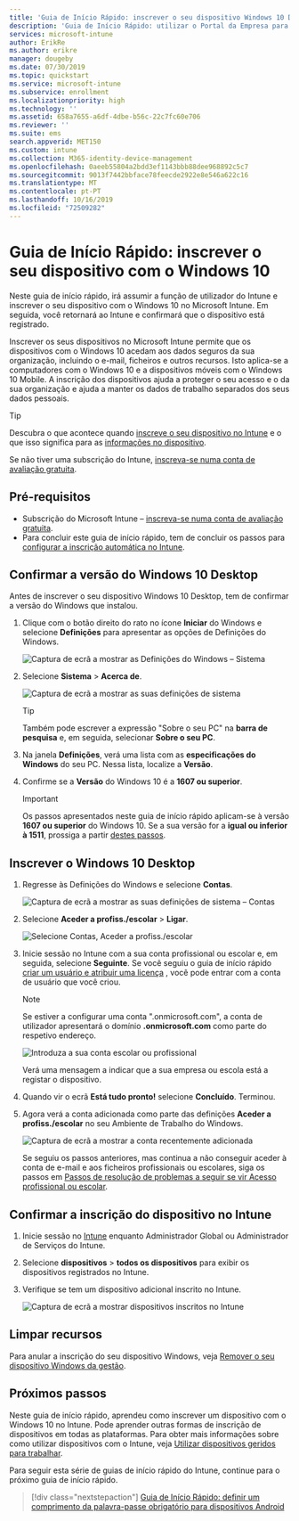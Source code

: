 ```yaml
---
title: 'Guia de Início Rápido: inscrever o seu dispositivo Windows 10 Desktop no Microsoft Intune'
description: 'Guia de Início Rápido: utilizar o Portal da Empresa para inscrever o seu dispositivo Windows 10 Desktop no Microsoft Intune'
services: microsoft-intune
author: ErikRe
ms.author: erikre
manager: dougeby
ms.date: 07/30/2019
ms.topic: quickstart
ms.service: microsoft-intune
ms.subservice: enrollment
ms.localizationpriority: high
ms.technology: ''
ms.assetid: 658a7655-a6df-4dbe-b56c-22c7fc60e706
ms.reviewer: ''
ms.suite: ems
search.appverid: MET150
ms.custom: intune
ms.collection: M365-identity-device-management
ms.openlocfilehash: 0aeeb55804a2bdd3ef1143bbb88dee968892c5c7
ms.sourcegitcommit: 9013f7442bbface78feecde2922e8e546a622c16
ms.translationtype: MT
ms.contentlocale: pt-PT
ms.lasthandoff: 10/16/2019
ms.locfileid: "72509282"
---
```

# <a name="quickstart-enroll-your-windows-10-device"></a>Guia de Início Rápido: inscrever o seu dispositivo com o Windows 10

Neste guia de início rápido, irá assumir a função de utilizador do Intune e inscrever o seu dispositivo com o Windows 10 no Microsoft Intune. Em seguida, você retornará ao Intune e confirmará que o dispositivo está registrado.

Inscrever os seus dispositivos no Microsoft Intune permite que os dispositivos com o Windows 10 acedam aos dados seguros da sua organização, incluindo o e-mail, ficheiros e outros recursos. Isto aplica-se a computadores com o Windows 10 e a dispositivos móveis com o Windows 10 Mobile. A inscrição dos dispositivos ajuda a proteger o seu acesso e o da sua organização e ajuda a manter os dados de trabalho separados dos seus dados pessoais.

> [!TIP]
> Descubra o que acontece quando [inscreve o seu dispositivo no Intune](/intune-user-help/what-happens-if-you-install-the-company-portal-app-and-enroll-your-device-in-intune-windows) e o que isso significa para as [informações no dispositivo](/intune-user-help/what-info-can-your-company-see-when-you-enroll-your-device-in-intune).

Se não tiver uma subscrição do Intune, [inscreva-se numa conta de avaliação gratuita](../fundamentals/free-trial-sign-up.md).

## <a name="prerequisites"></a>Pré-requisitos

- Subscrição do Microsoft Intune – [inscreva-se numa conta de avaliação gratuita](../fundamentals/free-trial-sign-up.md).
- Para concluir este guia de início rápido, tem de concluir os passos para [configurar a inscrição automática no Intune](quickstart-setup-auto-enrollment.md).

## <a name="confirm-your-windows-10-desktop-version"></a>Confirmar a versão do Windows 10 Desktop

Antes de inscrever o seu dispositivo Windows 10 Desktop, tem de confirmar a versão do Windows que instalou.

1. Clique com o botão direito do rato no ícone **Iniciar** do Windows e selecione **Definições** para apresentar as opções de Definições do Windows.

   ![Captura de ecrã a mostrar as Definições do Windows – Sistema](./media/quickstart-enroll-windows-device/quickstart-enroll-windows-device-01.png)

2. Selecione **Sistema** > **Acerca de**. 

   ![Captura de ecrã a mostrar as suas definições de sistema](./media/quickstart-enroll-windows-device/quickstart-enroll-windows-device-02.png)

    > [!TIP]
    > Também pode escrever a expressão "Sobre o seu PC" na **barra de pesquisa** e, em seguida, selecionar **Sobre o seu PC**.

3. Na janela **Definições**, verá uma lista com as **especificações do Windows** do seu PC. Nessa lista, localize a **Versão**.

4. Confirme se a **Versão** do Windows 10 é a **1607 ou superior**.

    > [!IMPORTANT]
    > Os passos apresentados neste guia de início rápido aplicam-se à versão **1607 ou superior** do Windows 10. Se a sua versão for a **igual ou inferior à 1511**, prossiga a partir [destes passos](/intune-user-help/enroll-windows-10-device).  

## <a name="enroll-windows-10-desktop"></a>Inscrever o Windows 10 Desktop

1. Regresse às Definições do Windows e selecione **Contas**.

   ![Captura de ecrã a mostrar as suas definições de sistema – Contas](./media/quickstart-enroll-windows-device/quickstart-enroll-windows-device-03.png)

2. Selecione **Aceder a profiss./escolar** > **Ligar**.

    ![Selecione Contas, Aceder a profiss./escolar](./media/quickstart-enroll-windows-device/quickstart-enroll-windows-device-04.png)

3. Inicie sessão no Intune com a sua conta profissional ou escolar e, em seguida, selecione **Seguinte**. Se você seguiu o guia de início rápido [criar um usuário e atribuir uma licença](../fundamentals/quickstart-create-user.md) , você pode entrar com a conta de usuário que você criou.

    > [!NOTE]
    > Se estiver a configurar uma conta ".onmicrosoft.com", a conta de utilizador apresentará o domínio **.onmicrosoft.com** como parte do respetivo endereço. 

   ![Introduza a sua conta escolar ou profissional](./media/quickstart-enroll-windows-device/quickstart-enroll-windows-device-05.png)

    Verá uma mensagem a indicar que a sua empresa ou escola está a registar o dispositivo.

4. Quando vir o ecrã **Está tudo pronto!** selecione **Concluído**. Terminou.

5. Agora verá a conta adicionada como parte das definições **Aceder a profiss./escolar** no seu Ambiente de Trabalho do Windows.

   ![Captura de ecrã a mostrar a conta recentemente adicionada](./media/quickstart-enroll-windows-device/quickstart-enroll-windows-device-06.png)

    Se seguiu os passos anteriores, mas continua a não conseguir aceder à conta de e-mail e aos ficheiros profissionais ou escolares, siga os passos em [Passos de resolução de problemas a seguir se vir Acesso profissional ou escolar](/intune-user-help/troubleshoot-your-windows-10-device-windows#troubleshooting-steps-to-follow-if-you-see-access-work-or-school).

## <a name="confirm-your-device-enrollment-in-intune"></a>Confirmar a inscrição do dispositivo no Intune

1. Inicie sessão no [Intune](https://aka.ms/intuneportal) enquanto Administrador Global ou Administrador de Serviços do Intune.
2. Selecione **dispositivos** > **todos os dispositivos** para exibir os dispositivos registrados no Intune.
3. Verifique se tem um dispositivo adicional inscrito no Intune.

   ![Captura de ecrã a mostrar dispositivos inscritos no Intune](./media/quickstart-enroll-windows-device/quickstart-enroll-windows-device-07.png)

## <a name="clean-up-resources"></a>Limpar recursos

Para anular a inscrição do seu dispositivo Windows, veja [Remover o seu dispositivo Windows da gestão](/intune-user-help/unenroll-your-device-from-intune-windows).

## <a name="next-steps"></a>Próximos passos

Neste guia de início rápido, aprendeu como inscrever um dispositivo com o Windows 10 no Intune. Pode aprender outras formas de inscrição de dispositivos em todas as plataformas. Para obter mais informações sobre como utilizar dispositivos com o Intune, veja [Utilizar dispositivos geridos para trabalhar](/intune-user-help/use-managed-devices-to-get-work-done).

Para seguir esta série de guias de início rápido do Intune, continue para o próximo guia de início rápido.

> [!div class="nextstepaction"]
> [Guia de Início Rápido: definir um comprimento da palavra-passe obrigatório para dispositivos Android](../quickstart-set-password-length-android.md)
